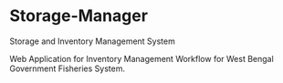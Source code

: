 # Storage-Manager
Storage and Inventory Management System

Web Application for Inventory Management Workflow for West Bengal Government Fisheries System.
